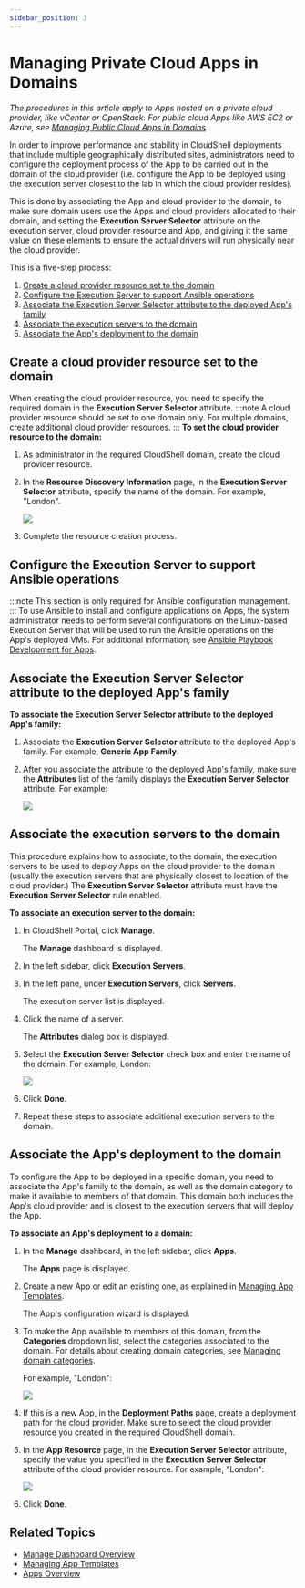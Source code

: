 ```yaml
---
sidebar_position: 3
---
```


# Managing Private Cloud Apps in Domains

*The procedures in this article apply to Apps hosted on a private cloud provider, like vCenter or OpenStack. For public cloud Apps like AWS EC2 or Azure, see [Managing Public Cloud Apps in Domains](https://help.quali.com/Online%20Help/0.0/Portal/Content/Admn/Mng-Pblc-Cld-Apps-in-Dmns.htm).*

In order to improve performance and stability in CloudShell deployments that include multiple geographically distributed sites, administrators need to configure the deployment process of the App to be carried out in the domain of the cloud provider (i.e. configure the App to be deployed using the execution server closest to the lab in which the cloud provider resides).

This is done by associating the App and cloud provider to the domain, to make sure domain users use the Apps and cloud providers allocated to their domain, and setting the **Execution Server Selector** attribute on the execution server, cloud provider resource and App, and giving it the same value on these elements to ensure the actual drivers will run physically near the cloud provider.

This is a five-step process:

1. [Create a cloud provider resource set to the domain](https://help.quali.com/Online%20Help/0.0/Portal/Content/Admn/Mng-Prvt-Cld-Apps-in-Dmns.htm?Highlight=Managing%20Private%20Cloud%20Apps%20in%20Domains#Create)
2. [Configure the Execution Server to support Ansible operations](https://help.quali.com/Online%20Help/0.0/Portal/Content/Admn/Mng-Prvt-Cld-Apps-in-Dmns.htm?Highlight=Managing%20Private%20Cloud%20Apps%20in%20Domains#Associat2)
3. [Associate the Execution Server Selector attribute to the deployed App's family](https://help.quali.com/Online%20Help/0.0/Portal/Content/Admn/Mng-Prvt-Cld-Apps-in-Dmns.htm?Highlight=Managing%20Private%20Cloud%20Apps%20in%20Domains#Associat4)
4. [Associate the execution servers to the domain](https://help.quali.com/Online%20Help/0.0/Portal/Content/Admn/Mng-Prvt-Cld-Apps-in-Dmns.htm?Highlight=Managing%20Private%20Cloud%20Apps%20in%20Domains#Associat)
5. [Associate the App's deployment to the domain](https://help.quali.com/Online%20Help/0.0/Portal/Content/Admn/Mng-Prvt-Cld-Apps-in-Dmns.htm?Highlight=Managing%20Private%20Cloud%20Apps%20in%20Domains#Associat3)

## Create a cloud provider resource set to the domain

When creating the cloud provider resource, you need to specify the required domain in the **Execution Server Selector** attribute.
:::note
A cloud provider resource should be set to one domain only. For multiple domains, create additional cloud provider resources.
:::
**To set the cloud provider resource to the domain:**

1. As administrator in the required CloudShell domain, create the cloud provider resource.
    
2. In the **Resource Discovery Information** page, in the **Execution Server Selector** attribute, specify the name of the domain. For example, "London".
    
    ![](/Images/CloudShell-Portal/Manage/ExecutionServerSelectorNewResource.png)
    
3. Complete the resource creation process.

## Configure the Execution Server to support Ansible operations
:::note
This section is only required for Ansible configuration management.
:::
To use Ansible to install and configure applications on Apps, the system administrator needs to perform several configurations on the Linux-based Execution Server that will be used to run the Ansible operations on the App's deployed VMs. For additional information, see [Ansible Playbook Development for Apps](https://help.quali.com/Online%20Help/0.0/Portal/Content/DevGuide/Config-Mng/Ansible.htm).

## Associate the Execution Server Selector attribute to the deployed App's family

**To associate the Execution Server Selector attribute to the deployed App's family:**

1. Associate the **Execution Server Selector** attribute to the deployed App's family. For example, **Generic App Family**.
2. After you associate the attribute to the deployed App's family, make sure the **Attributes** list of the family displays the **Execution Server Selector** attribute. For example:
    
    ![](/Images/CloudShell-Portal/Manage/DeployedAppParameters.png)
    

## Associate the execution servers to the domain

This procedure explains how to associate, to the domain, the execution servers to be used to deploy Apps on the cloud provider to the domain (usually the execution servers that are physically closest to location of the cloud provider.) The **Execution Server Selector** attribute must have the **Execution Server Selector** rule enabled.

**To associate an execution server to the domain:**

1. In CloudShell Portal, click **Manage**.
    
    The **Manage** dashboard is displayed.
    
2. In the left sidebar, click **Execution Servers**.
    
3. In the left pane, under **Execution Servers**, click **Servers**.
    
    The execution server list is displayed.
    
4. Click the name of a server.
    
    The **Attributes** dialog box is displayed.
    
5. Select the **Execution Server Selector** check box and enter the name of the domain. For example, London:
    
    ![](/Images/CloudShell-Portal/Manage/AddAttribute.png)
    
6. Click **Done**.
7. Repeat these steps to associate additional execution servers to the domain.

## Associate the App's deployment to the domain

To configure the App to be deployed in a specific domain, you need to associate the App's family to the domain, as well as the domain category to make it available to members of that domain. This domain both includes the App's cloud provider and is closest to the execution servers that will deploy the App.

**To associate an App's deployment to a domain:**

1. In the **Manage** dashboard, in the left sidebar, click **Apps**.
    
    The **Apps** page is displayed.
    
2. Create a new App or edit an existing one, as explained in [Managing App Templates](https://help.quali.com/Online%20Help/0.0/Portal/Content/CSP/MNG/Mng-Apps.htm).
    
    The App's configuration wizard is displayed.
    
3. To make the App available to members of this domain, from the **Categories** dropdown list, select the categories associated to the domain. For details about creating domain categories, see [Managing domain categories](https://help.quali.com/Online%20Help/0.0/Portal/Content/CSP/MNG/Mng-Blprnt-Ctlg-Ctgs.htm#Managing2).
    
    For example, "London":
    
    ![](/Images/CloudShell-Portal/Manage/ExecutionServerAppTemplate5.png)
    
4. If this is a new App, in the **Deployment Paths** page, create a deployment path for the cloud provider. Make sure to select the cloud provider resource you created in the required CloudShell domain.

5. In the **App Resource** page, in the **Execution Server Selector** attribute, specify the value you specified in the **Execution Server Selector** attribute of the cloud provider resource. For example, "London":
    
    ![](/Images/CloudShell-Portal/Manage/ExecutionServerAppTemplate4.png)
    
6. Click **Done**.

## Related Topics

- [Manage Dashboard Overview](https://help.quali.com/Online%20Help/0.0/Portal/Content/CSP/MNG/Mng-Ovrv.htm)
- [Managing App Templates](https://help.quali.com/Online%20Help/0.0/Portal/Content/CSP/MNG/Mng-Apps.htm)
- [Apps Overview](https://help.quali.com/Online%20Help/0.0/Portal/Content/CSP/LAB-MNG/Features/Apps.htm)

